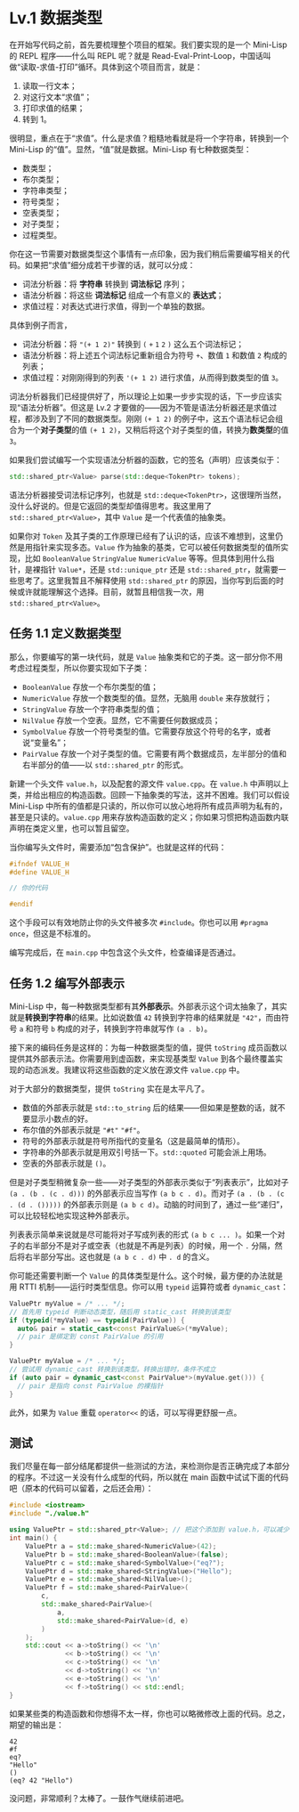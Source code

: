 # Lv.1 数据类型

在开始写代码之前，首先要梳理整个项目的框架。我们要实现的是一个 Mini-Lisp 的 REPL 程序——什么叫 REPL 呢？就是 Read-Eval-Print-Loop，中国话叫做“读取-求值-打印”循环。具体到这个项目而言，就是：
1. 读取一行文本；
2. 对这行文本“求值”；
3. 打印求值的结果；
4. 转到 1。

很明显，重点在于“求值”。什么是求值？粗糙地看就是将一个字符串，转换到一个 Mini-Lisp 的“值”。显然，“值”就是数据。Mini-Lisp 有七种数据类型：
- 数类型；
- 布尔类型；
- 字符串类型；
- 符号类型；
- 空表类型；
- 对子类型；
- 过程类型。

你在这一节需要对数据类型这个事情有一点印象，因为我们稍后需要编写相关的代码。如果把“求值”细分成若干步骤的话，就可以分成：
- 词法分析器：将 **字符串** 转换到 **词法标记** 序列；
- 语法分析器：将这些 **词法标记** 组成一个有意义的 **表达式**；
- 求值过程：对表达式进行求值，得到一个单独的数据。

具体到例子而言，
- 词法分析器：将 `"(+ 1 2)"` 转换到 `(` `+` `1` `2` `)` 这么五个词法标记；
- 语法分析器：将上述五个词法标记重新组合为符号 `+`、数值 `1` 和数值 `2` 构成的列表；
- 求值过程：对刚刚得到的列表 `'(+ 1 2)` 进行求值，从而得到数类型的值 `3`。

词法分析器我们已经提供好了，所以理论上如果一步步实现的话，下一步应该实现“语法分析器”。但这是 Lv.2 才要做的——因为不管是语法分析器还是求值过程，都涉及到了不同的数据类型。刚刚 `(+ 1 2)` 的例子中，这五个语法标记会组合为一个**对子类型**的值 `(+ 1 2)`，又稍后将这个对子类型的值，转换为**数类型**的值 `3`。

如果我们尝试编写一个实现语法分析器的函数，它的签名（声明）应该类似于：

```cpp
std::shared_ptr<Value> parse(std::deque<TokenPtr> tokens);
```

语法分析器接受词法标记序列，也就是 `std::deque<TokenPtr>`，这很理所当然，没什么好说的。但是它返回的类型却值得思考。我这里用了 `std::shared_ptr<Value>`，其中 `Value` 是一个代表值的抽象类。

如果你对 `Token` 及其子类的工作原理已经有了认识的话，应该不难想到，这里仍然是用指针来实现多态。`Value` 作为抽象的基类，它可以被任何数据类型的值所实现，比如 `BooleanValue` `StringValue` `NumericValue` 等等。但具体到用什么指针，是裸指针 `Value*`，还是 `std::unique_ptr` 还是 `std::shared_ptr`，就需要一些思考了。这里我暂且不解释使用 `std::shared_ptr` 的原因，当你写到后面的时候或许就能理解这个选择。目前，就暂且相信我一次，用 `std::shared_ptr<Value>`。

## 任务 1.1 定义数据类型

那么，你要编写的第一块代码，就是 `Value` 抽象类和它的子类。这一部分你不用考虑过程类型，所以你要实现如下子类：
- `BooleanValue` 存放一个布尔类型的值；
- `NumericValue` 存放一个数类型的值。显然，无脑用 `double` 来存放就行；
- `StringValue` 存放一个字符串类型的值；
- `NilValue` 存放一个空表。显然，它不需要任何数据成员；
- `SymbolValue` 存放一个符号类型的值。它需要存放这个符号的名字，或者说“变量名”；
- `PairValue` 存放一个对子类型的值。它需要有两个数据成员，左半部分的值和右半部分的值——以 `std::shared_ptr` 的形式。

新建一个头文件 `value.h`，以及配套的源文件 `value.cpp`。在 `value.h` 中声明以上类，并给出相应的构造函数。回顾一下抽象类的写法，这并不困难。我们可以假设 Mini-Lisp 中所有的值都是只读的，所以你可以放心地将所有成员声明为私有的，甚至是只读的。`value.cpp` 用来存放构造函数的定义；你如果习惯把构造函数内联声明在类定义里，也可以暂且留空。

当你编写头文件时，需要添加“包含保护”。也就是这样的代码：

```cpp
#ifndef VALUE_H
#define VALUE_H

// 你的代码

#endif
```

这个手段可以有效地防止你的头文件被多次 `#include`。你也可以用 `#pragma once`，但这是不标准的。

编写完成后，在 `main.cpp` 中包含这个头文件，检查编译是否通过。

## 任务 1.2 编写外部表示

Mini-Lisp 中，每一种数据类型都有其**外部表示**。外部表示这个词太抽象了，其实就是**转换到字符串**的结果。比如说数值 `42` 转换到字符串的结果就是 `"42"`，而由符号 `a` 和符号 `b` 构成的对子，转换到字符串就写作 `(a . b)`。

接下来的编码任务是这样的：为每一种数据类型的值，提供 `toString` 成员函数以提供其外部表示法。你需要用到虚函数，来实现基类型 `Value` 到各个最终覆盖实现的动态派发。我建议将这些函数的定义放在源文件 `value.cpp` 中。

对于大部分的数据类型，提供 `toString` 实在是太平凡了。
- 数值的外部表示就是 `std::to_string` 后的结果——但如果是整数的话，就不要显示小数点的好。
- 布尔值的外部表示就是 `"#t"` `"#f"`。
- 符号的外部表示就是符号所指代的变量名（这是最简单的情形）。
- 字符串的外部表示就是用双引号括一下。`std::quoted` 可能会派上用场。
- 空表的外部表示就是 `()`。

但是对子类型稍微复杂一些——对子类型的外部表示类似于“列表表示”，比如对子 `(a . (b . (c . d)))` 的外部表示应当写作 `(a b c . d)`。而对子 `(a . (b . (c . (d . ()))))` 的外部表示则是 `(a b c d)`。动脑的时间到了，通过一些“递归”，可以比较轻松地实现这种外部表示。

列表表示简单来说就是尽可能将对子写成列表的形式 `(a b c ... )`。如果一个对子的右半部分不是对子或空表（也就是不再是列表）的时候，用一个 `.` 分隔，然后将右半部分写出。这也就是 `(a b c . d)` 中 `. d` 的含义。

你可能还需要判断一个 `Value` 的具体类型是什么。这个时候，最方便的办法就是用 RTTI 机制——运行时类型信息。你可以用 `typeid` 运算符或者 `dynamic_cast`：

<CodeGroup>
  <CodeGroupItem title="type_id">

```cpp
ValuePtr myValue = /* ... */;
// 首先用 typeid 判断动态类型，随后用 static_cast 转换到该类型
if (typeid(*myValue) == typeid(PairValue)) {
  auto& pair = static_cast<const PairValue&>(*myValue);
  // pair 是绑定到 const PairValue 的引用
}
```

  </CodeGroupItem>
  <CodeGroupItem title="dynamic_cast">

```cpp
ValuePtr myValue = /* ... */;
// 尝试用 dynamic_cast 转换到该类型。转换出错时，条件不成立
if (auto pair = dynamic_cast<const PairValue*>(myValue.get())) {
  // pair 是指向 const PairValue 的裸指针
}
```

  </CodeGroupItem>
</CodeGroup>

此外，如果为 `Value` 重载 `operator<<` 的话，可以写得更舒服一点。

## 测试

我们尽量在每一部分结尾都提供一些测试的方法，来检测你是否正确完成了本部分的程序。不过这一关没有什么成型的代码，所以就在 main 函数中试试下面的代码吧（原本的代码可以留着，之后还会用）：

```cpp
#include <iostream>
#include "./value.h"

using ValuePtr = std::shared_ptr<Value>; // 把这个添加到 value.h，可以减少许多重复的代码。
int main() {
    ValuePtr a = std::make_shared<NumericValue>(42);
    ValuePtr b = std::make_shared<BooleanValue>(false);
    ValuePtr c = std::make_shared<SymbolValue>("eq?");
    ValuePtr d = std::make_shared<StringValue>("Hello");
    ValuePtr e = std::make_shared<NilValue>();
    ValuePtr f = std::make_shared<PairValue>(
        c,
        std::make_shared<PairValue>(
            a,
            std::make_shared<PairValue>(d, e)
        )
    );
    std::cout << a->toString() << '\n'
              << b->toString() << '\n'
              << c->toString() << '\n'
              << d->toString() << '\n'
              << e->toString() << '\n'
              << f->toString() << std::endl;
}
```

如果某些类的构造函数和你想得不太一样，你也可以略微修改上面的代码。总之，期望的输出是：

```
42
#f
eq?
"Hello"
()
(eq? 42 "Hello")
```

没问题，非常顺利？太棒了。一鼓作气继续前进吧。
